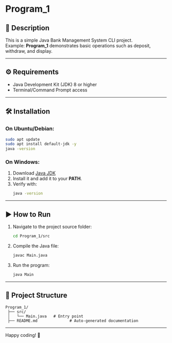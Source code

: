 # Program_1

## 📌 Description
This is a simple Java Bank Management System CLI project.  
Example: **Program_1** demonstrates basic operations such as deposit, withdraw, and display.

---

## ⚙️ Requirements
- Java Development Kit (JDK) 8 or higher
- Terminal/Command Prompt access

---

## 🛠️ Installation

### On Ubuntu/Debian:
```bash
sudo apt update
sudo apt install default-jdk -y
java -version
```

### On Windows:
1. Download [Java JDK](https://www.oracle.com/java/technologies/javase-jdk17-downloads.html)  
2. Install it and add it to your **PATH**.  
3. Verify with:
   ```cmd
   java -version
   ```

---

## ▶️ How to Run

1. Navigate to the project source folder:
   ```bash
   cd Program_1/src
   ```

2. Compile the Java file:
   ```bash
   javac Main.java
   ```

3. Run the program:
   ```bash
   java Main
   ```

---

## 📂 Project Structure
```
Program_1/
 ├── src/
 │   └── Main.java   # Entry point
 ├── README.md              # Auto-generated documentation
```

---

Happy coding! 🚀
